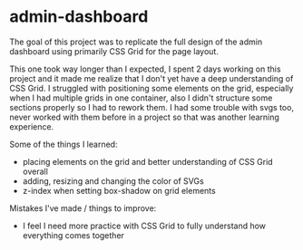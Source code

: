 # admin-dashboard

The goal of this project was to replicate the full design of the admin dashboard using primarily CSS Grid for the page layout.

This one took way longer than I expected, I spent 2 days working on this project and it made me realize that I don't yet have
a deep understanding of CSS Grid. I struggled with positioning some elements on the grid, especially when I had multiple grids
in one container, also I didn't structure some sections properly so I had to rework them. I had some trouble with svgs too,
never worked with them before in a project so that was another learning experience.

Some of the things I learned:

- placing elements on the grid and better understanding of CSS Grid overall
- adding, resizing and changing the color of SVGs
- z-index when setting box-shadow on grid elements

Mistakes I've made / things to improve:

- I feel I need more practice with CSS Grid to fully understand how everything comes together